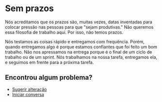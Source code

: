 # Sem prazos

Nós acreditamos que os prazos são, muitas vezes, datas inventadas para colocar pressão nas pessoas para que "sejam produtivas."
Não queremos essa filosofia de trabalho aqui.
Por isso, não temos prazos.

Nós testamos as coisas rápido e entregamos com frequência.
Porém, quando entregamos algo é porque estamos confiantes que foi feito um bom trabalho.
Não nos apressamos na entrega porque é o final de um ciclo de trabalho ou de um sprint.
Nós trabalhamos na nossa tarefa, entregamos ela, e seguimos em frente para a próxima tarefa.

## Encontrou algum problema?

- [Sugerir alteração](https://github.com/zoonk/manual/edit/main/como-trabalhamos/sem-prazos.md)
- [Iniciar conversa](https://github.com/zoonk/manual/discussions/new)
